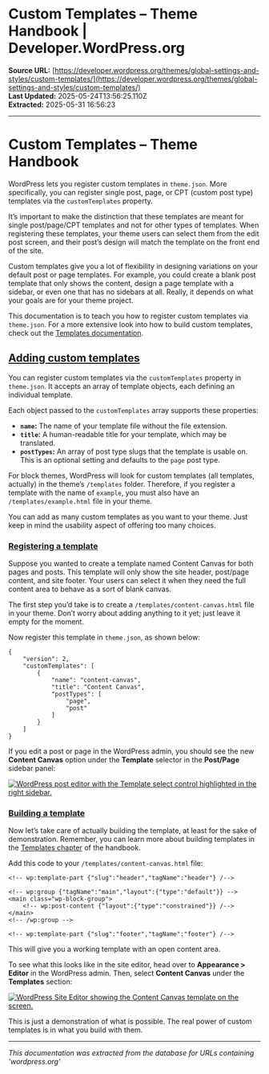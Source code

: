 # Custom Templates – Theme Handbook | Developer.WordPress.org

**Source URL:** [https://developer.wordpress.org/themes/global-settings-and-styles/custom-templates/](https://developer.wordpress.org/themes/global-settings-and-styles/custom-templates/)  
**Last Updated:** 2025-05-24T13:56:25.110Z  
**Extracted:** 2025-05-31 16:56:23

---

# Custom Templates – Theme Handbook

WordPress lets you register custom templates in `theme.json`. More specifically, you can register single post, page, or CPT (custom post type) templates via the `customTemplates` property.

It’s important to make the distinction that these templates are meant for single post/page/CPT templates and not for other types of templates. When registering these templates, your theme users can select them from the edit post screen, and their post’s design will match the template on the front end of the site.

Custom templates give you a lot of flexibility in designing variations on your default post or page templates. For example, you could create a blank post template that only shows the content, design a page template with a sidebar, or even one that has no sidebars at all. Really, it depends on what your goals are for your theme project.

This documentation is to teach you how to register custom templates via `theme.json`. For a more extensive look into how to build custom templates, check out the [Templates documentation](https://developer.wordpress.org/themes/templates/).

## [Adding custom templates](#adding-custom-templates)

You can register custom templates via the `customTemplates` property in `theme.json`. It accepts an array of template objects, each defining an individual template.

Each object passed to the `customTemplates` array supports these properties:

*   **`name`:** The name of your template file without the file extension.
*   **`title`:** A human-readable title for your template, which may be translated.
*   **`postTypes`:** An array of post type slugs that the template is usable on. This is an optional setting and defaults to the `page` post type.

For block themes, WordPress will look for custom templates (all templates, actually) in the theme’s `/templates` folder. Therefore, if you register a template with the name of `example`, you must also have an `/templates/example.html` file in your theme.

You can add as many custom templates as you want to your theme. Just keep in mind the usability aspect of offering too many choices.

### [Registering a template](#registering-a-template)

Suppose you wanted to create a template named Content Canvas for both pages and posts. This template will only show the site header, post/page content, and site footer. Your users can select it when they need the full content area to behave as a sort of blank canvas.

The first step you’d take is to create a `/templates/content-canvas.html` file in your theme. Don’t worry about adding anything to it yet; just leave it empty for the moment.

Now register this template in `theme.json`, as shown below:

```
{
	"version": 2,
	"customTemplates": [
		{
			"name": "content-canvas",
			"title": "Content Canvas",
			"postTypes": [
				"page",
				"post"
			]
		}
	]
}
```

If you edit a post or page in the WordPress admin, you should see the new **Content Canvas** option under the **Template** selector in the **Post/Page** sidebar panel:

[![WordPress post editor with the Template select control highlighted in the right sidebar.](https://i0.wp.com/developer.wordpress.org/files/2023/09/custom-templates-canvas-select.jpg?resize=2048%2C1071&ssl=1)](https://i0.wp.com/developer.wordpress.org/files/2023/09/custom-templates-canvas-select.jpg?ssl=1)

### [Building a template](#building-a-template)

Now let’s take care of actually building the template, at least for the sake of demonstration. Remember, you can learn more about building templates in the [Templates chapter](https://developer.wordpress.org/themes/templates/) of the handbook.

Add this code to your `/templates/content-canvas.html` file:

```
<!-- wp:template-part {"slug":"header","tagName":"header"} /-->

<!-- wp:group {"tagName":"main","layout":{"type":"default"}} -->
<main class="wp-block-group">
	<!-- wp:post-content {"layout":{"type":"constrained"}} /-->
</main>
<!-- /wp:group -->

<!-- wp:template-part {"slug":"footer","tagName":"footer"} /-->
```

This will give you a working template with an open content area.

To see what this looks like in the site editor, head over to **Appearance > Editor** in the WordPress admin. Then, select **Content Canvas** under the **Templates** section:

[![WordPress Site Editor showing the Content Canvas template on the screen.](https://i0.wp.com/developer.wordpress.org/files/2023/09/custom-templates-canvas-site-editor.jpg?resize=2048%2C1071&ssl=1)](https://i0.wp.com/developer.wordpress.org/files/2023/09/custom-templates-canvas-site-editor.jpg?ssl=1)

This is just a demonstration of what is possible. The real power of custom templates is in what you build with them.

---

*This documentation was extracted from the database for URLs containing 'wordpress.org'*
